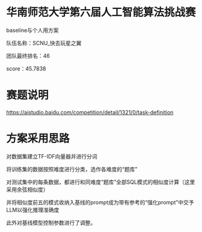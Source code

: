 # 华南师范大学第六届人工智能算法挑战赛 
baseline与个人用方案

队伍名称：SCNU_快去玩星之翼  

团队最终排名：46  

score：45.7838

# 赛题说明
https://aistudio.baidu.com/competition/detail/1321/0/task-definition

# 方案采用思路  
对数据集建立TF-IDF向量器并进行分词  

将训练集的数据按照难度进行分类，选作各难度的“题库”  

对测试集中的每条数据，都进行和同难度“题库”全部SQL模式的相似度计算（这里采用余弦相似度）     

并将相似度前五的模式收纳入基线的prompt成为带有参考的“强化prompt”中交予LLM以强化推理准确度    

此外对基线模型控制参数进行了调整。



